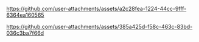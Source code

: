


https://github.com/user-attachments/assets/a2c28fea-1224-44cc-9fff-6364ea160565



https://github.com/user-attachments/assets/385a425d-f58c-463c-83bd-036c3ba7f66d

